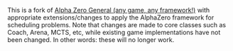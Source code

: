 This is a fork of [Alpha Zero General (any game, any framework!)](https://github.com/suragnair/alpha-zero-general) with appropriate extensions/changes to apply the AlphaZero framework for scheduling problems. Note that changes are made to core classes such as Coach, Arena, MCTS, etc, while existing game implementations have not been changed. In other words: these will no longer work. 
